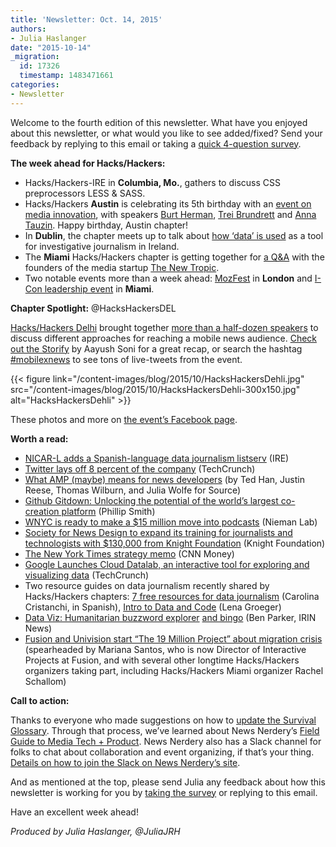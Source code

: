 ```yaml
---
title: 'Newsletter: Oct. 14, 2015'
authors:
- Julia Haslanger
date: "2015-10-14"
_migration:
  id: 17326
  timestamp: 1483471661
categories:
- Newsletter
---
```


Welcome to the fourth edition of this newsletter. What have you enjoyed about this newsletter, or what would you like to see added/fixed? Send your feedback by replying to this email or taking a [quick 4-question survey][1].

****The week ahead for Hacks/Hackers:****

  * Hacks/Hackers-IRE in ****Columbia, Mo.****, gathers to discuss CSS preprocessors LESS & SASS.
  * Hacks/Hackers ****Austin**** is celebrating its 5th birthday with an [event on media innovation][2], with speakers [Burt Herman][3], [Trei Brundrett][4] and [Anna Tauzin][5]. Happy birthday, Austin chapter!
  * In ****Dublin****, the chapter meets up to talk about [how ‘data’ is used][6] as a tool for investigative journalism in Ireland.
  * The ****Miami**** Hacks/Hackers chapter is getting together for [a Q&A][7] with the founders of the media startup [The New Tropic][8].
  * Two notable events more than a week ahead: [MozFest][9] in **London** and [I-Con leadership event][10] in **Miami**.

****Chapter Spotlight:**** @HacksHackersDEL

[Hacks/Hackers Delhi][11] brought together [more than a half-dozen speakers][12] to discuss different approaches for reaching a mobile news audience. [Check out the Storify][13] by Aayush Soni for a great recap, or search the hashtag [#mobilexnews][14] to see tons of live-tweets from the event.

{{< figure link="/content-images/blog/2015/10/HacksHackersDehli.jpg" src="/content-images/blog/2015/10/HacksHackersDehli-300x150.jpg" alt="HacksHackersDehli" >}}

These photos and more on [the event’s Facebook page][15].

****Worth a read:****

  * [NICAR-L adds a Spanish-language data journalism listserv][16] (IRE)
  * [Twitter lays off 8 percent of the company][17] (TechCrunch)
  * [What AMP (maybe) means for news developers][18] (by Ted Han, Justin Reese, Thomas Wilburn, and Julia Wolfe for Source)
  * [Github Gitdown: Unlocking the potential of the world’s largest co-creation platform][19] (Phillip Smith)
  * [WNYC is ready to make a $15 million move into podcasts][20] (Nieman Lab)
  * [Society for News Design to expand its training for journalists and technologists with $130,000 from Knight Foundation][21] (Knight Foundation)
  * [The New York Times strategy memo][22] (CNN Money)
  * [Google Launches Cloud Datalab, an interactive tool for exploring and visualizing data][23] (TechCrunch)
  * Two resource guides on data journalism recently shared by Hacks/Hackers chapters: [7 free resources for data journalism][24] (Carolina Cristanchi, in Spanish), [Intro to Data and Code][25] (Lena Groeger)
  * [Data Viz: Humanitarian buzzword explorer][26] [and bingo][27] (Ben Parker, IRIN News)
  * [Fusion and Univision start “The 19 Million Project” about migration crisis][28] (spearheaded by Mariana Santos, who is now Director of Interactive Projects at Fusion, and with several other longtime Hacks/Hackers organizers taking part, including Hacks/Hackers Miami organizer Rachel Schallom)

****Call to action:****

Thanks to everyone who made suggestions on how to [update the Survival Glossary][29]. Through that process, we’ve learned about News Nerdery’s [Field Guide to Media Tech + Product][30]. News Nerdery also has a Slack channel for folks to chat about collaboration and event organizing, if that’s your thing. [Details on how to join the Slack on News Nerdery’s site][31].

And as mentioned at the top, please send Julia any feedback about how this newsletter is working for you by [taking the survey][1] or replying to this email.

Have an excellent week ahead!

_Produced by Julia Haslanger, @JuliaJRH_

 [1]: https://docs.google.com/forms/d/1eQUc9OxkPD1tsgOJvOK3bCKsy2zlGJMtoelqUCt1uOo/viewform?usp=send_form
 [2]: http://www.meetup.com/Hacks-Hackers-Austin/events/225757124/
 [3]: https://www.linkedin.com/in/burtherman
 [4]: http://www.voxmedia.com/talent/trei-brundrett
 [5]: http://www.restaurant.org/Pressroom/NRA-Speakers-Bureau/Innovation/Anna-Tauzin
 [6]: http://www.meetup.com/hacks-hackers-dublin/events/225758235/
 [7]: https://www.eventbrite.com/e/hacks-hackers-miami-meetup-tickets-18910817765
 [8]: https://thenewtropic.com/
 [9]: https://2015.mozillafestival.org/
 [10]: http://icon.aaja.org/
 [11]: https://www.facebook.com/groups/hackshackersdelhi
 [12]: http://www.meetup.com/hackshackersdelhi/events/225904393/
 [13]: https://storify.com/aayushsoni/how-to-connect-with-a-mobile-audience
 [14]: https://twitter.com/search?vertical=default&q=mobilexnews
 [15]: https://www.facebook.com/media/set/?set=oa.914201265301817&type=1
 [16]: https://ire.org/blog/ire-news/2015/10/08/ire-y-nicar-lanza-una-lista-de-correo-exclusivo-en/
 [17]: http://techcrunch.com/2015/10/13/twitter-is-laying-off-8-percent-of-the-company/
 [18]: https://source.opennews.org/en-US/articles/what-amp-maybe-means-news-developers/
 [19]: https://medium.com/@phillipadsmith/github-gitdown-unlocking-the-potential-of-the-world-s-largest-co-creation-platform-8ef93ee2c1e0
 [20]: http://www.niemanlab.org/2015/10/hot-pod-wnyc-is-ready-to-make-a-15-million-move-into-podcasts/
 [21]: http://www.knightfoundation.org/blogs/knightblog/2015/10/13/inventing-digital-storytelling-future/
 [22]: http://money.cnn.com/2015/10/07/media/new-york-times-strategy-memo/index.html
 [23]: http://techcrunch.com/2015/10/13/google-launches-cloud-datalab-an-interactive-tool-for-exploring-and-visualizing-data
 [24]: http://carolinacristanchi.com/recursos-gratuitos-periodismo-datos/?utm_source=twitter&utm_medium=periodismodatos&utm_campaign=nuevopost&utm_content=ma%C3%B1ana
 [25]: http://lenagroeger.s3.amazonaws.com/talks/orlando/orlando-data.html
 [26]: http://newirin.irinnews.org/dataviz/2015/10/12/words-matter
 [27]: http://newirin.irinnews.org//humanitarian-buzzword-bingo
 [28]: http://the19millionproject.com/
 [29]: https://docs.google.com/document/d/1c67q8vdiNDjbCiFoyvjVD2BbwB9iGtAkI6y_XiPbtdQ/edit
 [30]: https://github.com/newsnerdery/docs/blob/master/resources/field-guide.md
 [31]: http://newsnerdery.org/